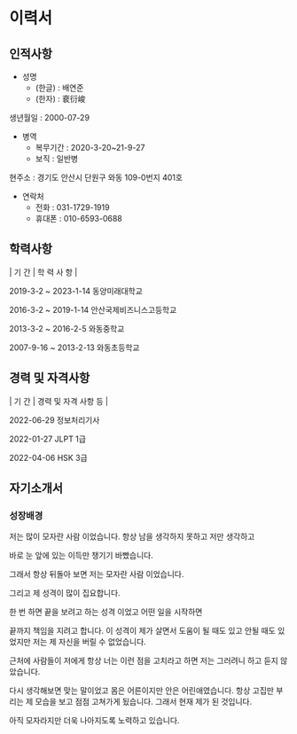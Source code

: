 # 이력서

## 인적사항

* 성명
  * (한글) : 배연준
  * (한자) : 裵衍峻
  
생년월일 : 2000-07-29

* 병역
   * 복무기간	: 2020-3-20~21-9-27	
   * 보직	: 일반병

현주소 : 경기도 안산시 단원구 와동 109-0번지 401호

* 연락처	
   * 전화 : 031-1729-1919           
   * 휴대폰 : 010-6593-0688 

## 학력사항

|  기 간  |	             학 력 사 항               |

2019-3-2 ~ 2023-1-14	   동양미래대학교	

2016-3-2 ~ 2019-1-14	   안산국제비즈니스고등학교	

2013-3-2 ~ 2016-2-5	    와동중학교	

2007-9-16 ~ 2013-2-13	  와동초등학교	

## 경력 및 자격사항

| 기 간 |         경력 및 자격 사항 등        |

2022-06-29	            정보처리기사

2022-01-27	             JLPT 1급

2022-04-06	              HSK 3급

## 자기소개서

### 성장배경

저는 많이 모자란 사람 이었습니다. 항상 남을 생각하지 못하고 저만 생각하고

바로 눈 앞에 있는 이득만 챙기기 바빴습니다. 

그래서 항상 뒤돌아 보면 저는 모자란 사람 이었습니다. 

그리고 제 성격이 많이 집요합니다. 

한 번 하면 끝을 보려고 하는 성격 이었고 어떤 일을 시작하면 

끝까지 책임을 지려고 합니다. 이 성격이 제가 살면서 도움이 될 때도 있고 안될 때도 있었지만 저는 제 자신을 버릴 수 없었습니다.

근처에 사람들이 저에게 항상 너는 이런 점을 고치라고 하면 저는 그러려니 하고 듣지 않았습니다. 

다시 생각해보면 맞는 말이었고 몸은 어른이지만 안은 어린애였습니다. 항상 고집만 부리는 제 모습을 보고 점점 고쳐가게 됬습니다. 
그래서 현재 제가 된 것입니다.

아직 모자라지만 더욱 나아지도록 노력하고 있습니다.


